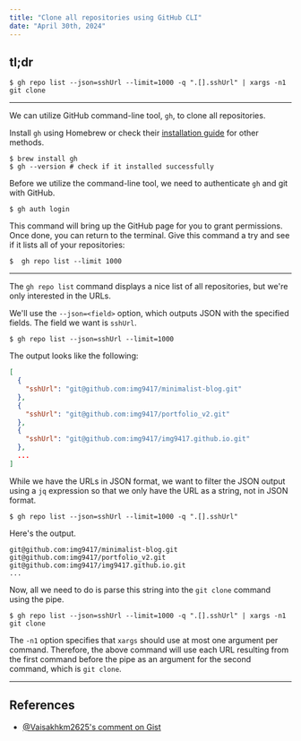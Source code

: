 ```yaml
---
title: "Clone all repositories using GitHub CLI"
date: "April 30th, 2024"
---
```


## tl;dr
```shell
$ gh repo list --json=sshUrl --limit=1000 -q ".[].sshUrl" | xargs -n1 git clone
```

---

We can utilize GitHub command-line tool, `gh`, to clone all repositories.

Install `gh` using Homebrew or check their [installation guide](https://github.com/cli/cli#installation) for other methods. 
```shell
$ brew install gh
$ gh --version # check if it installed successfully
```

Before we utilize the command-line tool, we need to authenticate `gh` and git with GitHub.
```shell
$ gh auth login
```

This command will bring up the GitHub page for you to grant permissions. Once done, you can return to the terminal. Give this command a try and see if it lists all of your repositories:
```shell
$  gh repo list --limit 1000
```

---

The `gh repo list` command displays a nice list of all repositories, but we're only interested in the URLs. 

We'll use the `--json=<field>` option, which outputs JSON with the specified fields. The field we want is `sshUrl`.

```shell
$ gh repo list --json=sshUrl --limit=1000
```

The output looks like the following:
```json
[
  {
    "sshUrl": "git@github.com:img9417/minimalist-blog.git"
  },
  {
    "sshUrl": "git@github.com:img9417/portfolio_v2.git"
  },
  {
    "sshUrl": "git@github.com:img9417/img9417.github.io.git"
  },
  ...
]
```

While we have the URLs in JSON format, we want to filter the JSON output using a `jq` expression so that we only have the URL as a string, not in JSON format.
```shell
$ gh repo list --json=sshUrl --limit=1000 -q ".[].sshUrl"
```

Here's the output.
```text
git@github.com:img9417/minimalist-blog.git
git@github.com:img9417/portfolio_v2.git
git@github.com:img9417/img9417.github.io.git
...
```

Now, all we need to do is parse this string into the `git clone` command using the pipe.

```shell
$ gh repo list --json=sshUrl --limit=1000 -q ".[].sshUrl" | xargs -n1 git clone
```

The `-n1` option specifies that `xargs` should use at most one argument per command. Therefore, the above command will use each URL resulting from the first command before the pipe as an argument for the second command, which is `git clone`. 

---
## References
- [@Vaisakhkm2625's comment on Gist](https://gist.github.com/caniszczyk/3856584?permalink_comment_id=4832274#gistcomment-4832274)